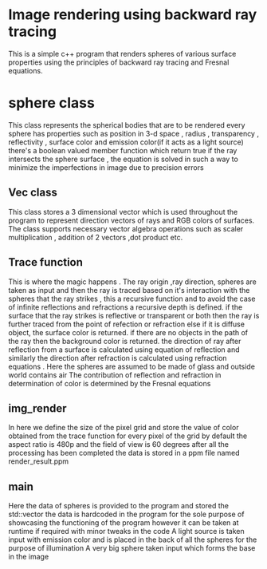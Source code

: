 # Image rendering using backward ray tracing

This is a simple c++ program that renders spheres of various surface properties using the principles of backward ray tracing and Fresnal equations. 


# sphere class

This class represents the spherical bodies that are to be rendered 
every sphere has properties such as position in 3-d space , radius ,
transparency , reflectivity , surface color and emission color(if it acts
as a light source)
there's a boolean valued member function which return  true if the ray intersects the sphere surface , the equation is solved in such a way to minimize the imperfections in image due to precision errors

## Vec class

This class stores a 3 dimensional vector which is used throughout the program to represent direction vectors of rays and RGB colors of surfaces. The class supports necessary vector algebra operations such 
as scaler multiplication , addition of 2 vectors ,dot product etc.

## Trace function
This is where the magic happens . The ray origin ,ray direction, spheres 
are taken as input and then the ray is traced based on it's interaction with the spheres that the ray strikes , this a recursive function and to avoid the case of infinite reflections and refractions a recursive depth is defined. if the surface that the ray strikes is reflective or transparent or both then the ray is further traced from the point of refection or refraction else if it is diffuse object, the surface color is returned.
if there are no objects in the path of the ray then the background color is returned. the direction of ray after reflection from a surface is calculated using equation of reflection and similarly the direction after
refraction is calculated using refraction equations .
Here the spheres are assumed to be made of glass and outside world contains air 
The contribution of reflection and refraction in determination of color is
determined by the Fresnal equations 

## img_render

In here we define the size of the pixel grid and store the value of color obtained from the trace function for every pixel of the grid
by default the aspect ratio is 480p and the field of view is 60 degrees
after all the processing has been completed the data is stored in a ppm file named render_result.ppm 

## main
Here the data of spheres is provided to the program and stored the
std::vector 
the data is hardcoded in the program for the sole purpose of showcasing the functioning of the program however it can be taken at runtime if required with minor tweaks in the code
A light source is taken input with emission color and is placed in the back of all the spheres for the purpose of illumination 
A very big sphere taken input which forms the base in the image
